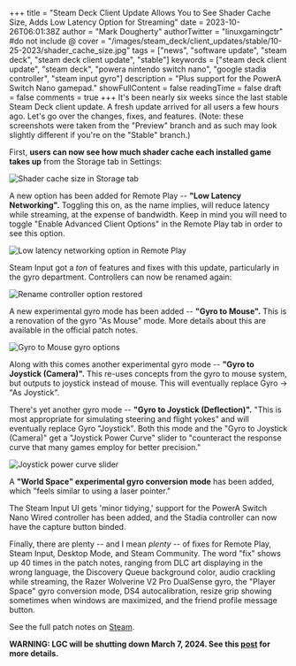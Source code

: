+++
title = "Steam Deck Client Update Allows You to See Shader Cache Size, Adds Low Latency Option for Streaming"
date = 2023-10-26T06:01:38Z
author = "Mark Dougherty"
authorTwitter = "linuxgamingctr" #do not include @
cover = "/images/steam_deck/client_updates/stable/10-25-2023/shader_cache_size.jpg"
tags = ["news", "software update", "steam deck", "steam deck client update", "stable"]
keywords = ["steam deck client update", "steam deck", "powera nintendo switch nano", "google stadia controller", "steam input gyro"]
description = "Plus support for the PowerA Switch Nano gamepad."
showFullContent = false
readingTime = false
draft = false
comments = true
+++
It's been nearly six weeks since the last stable Steam Deck client update. A fresh update arrived for all users a few hours ago. Let's go over the changes, fixes, and features. (Note: these screenshots were taken from the "Preview" branch and as such may look slightly different if you're on the "Stable" branch.)

First, **users can now see how much shader cache each installed game takes up** from the Storage tab in Settings:

![Shader cache size in Storage tab](/images/steam_deck/client_updates/stable/10-25-2023/shader_cache_size.jpg)

A new option has been added for Remote Play -- **"Low Latency Networking".** Toggling this on, as the name implies, will reduce latency while streaming, at the expense of bandwidth. Keep in mind you will need to toggle "Enable Advanced Client Options" in the Remote Play tab in order to see this option.

![Low latency networking option in Remote Play](/images/steam_deck/client_updates/stable/10-25-2023/low_latency_networking.jpg)

Steam Input got a *ton* of features and fixes with this update, particularly in the gyro department. Controllers can now be renamed again:

![Rename controller option restored](/images/steam_deck/client_updates/stable/10-25-2023/renaming_controller.jpg)

A new experimental gyro mode has been added -- **"Gyro to Mouse".** This is a renovation of the gyro "As Mouse" mode. More details about this are available in the official patch notes.

![Gyro to Mouse gyro options](/images/steam_deck/client_updates/stable/10-25-2023/3dof_to_2d.jpg)

Along with this comes another experimental gyro mode -- **"Gyro to Joystick (Camera)".** This re-uses concepts from the gyro to mouse system, but outputs to joystick instead of mouse. This will eventually replace Gyro -> "As Joystick".

There's yet another gyro mode -- **"Gyro to Joystick (Deflection)".** "This is most appropriate for simulating steering and flight yokes" and will eventually replace Gyro "Joystick". Both this mode and the "Gyro to Joystick (Camera)" get a "Joystick Power Curve" slider to "counteract the response curve that many games employ for better precision."

![Joystick power curve slider](/images/steam_deck/client_updates/stable/10-25-2023/joystick_power_curve.jpg)

A **"World Space" experimental gyro conversion mode** has been added, which "feels similar to using a laser pointer."

The Steam Input UI gets 'minor tidying,' support for the PowerA Switch Nano Wired controller has been added, and the Stadia controller can now have the capture button binded.

Finally, there are plenty -- and I mean *plenty* -- of fixes for Remote Play, Steam Input, Desktop Mode, and Steam Community. The word "fix" shows up 40 times in the patch notes, ranging from DLC art displaying in the wrong language, the Discovery Queue background color, audio crackling while streaming, the Razer Wolverine V2 Pro DualSense gyro, the "Player Space" gyro conversion mode, DS4 autocalibration, resize grip showing sometimes when windows are maximized, and the friend profile message button.

See the full patch notes on [Steam](https://store.steampowered.com/news/app/1675200/view/3714966246894291121).

**WARNING: LGC will be shutting down March 7, 2024. See this [post](https://linuxgamingcentral.com/posts/the-end-of-lgc/) for more details.**
